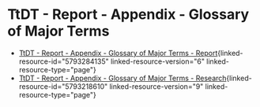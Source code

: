 
# TtDT - Report - Appendix - Glossary of Major Terms


-   [TtDT - Report - Appendix - Glossary of Major Terms -
    Report](../page5793284135#Bookmark109 "TtDT - Report - Appendix - Glossary of Major Terms - Report"){linked-resource-id="5793284135"
    linked-resource-version="6" linked-resource-type="page"}
-   [TtDT - Report - Appendix - Glossary of Major Terms -
    Research](../page5793218610#Bookmark114 "TtDT - Report - Appendix - Glossary of Major Terms - Research"){linked-resource-id="5793218610"
    linked-resource-version="9" linked-resource-type="page"}
